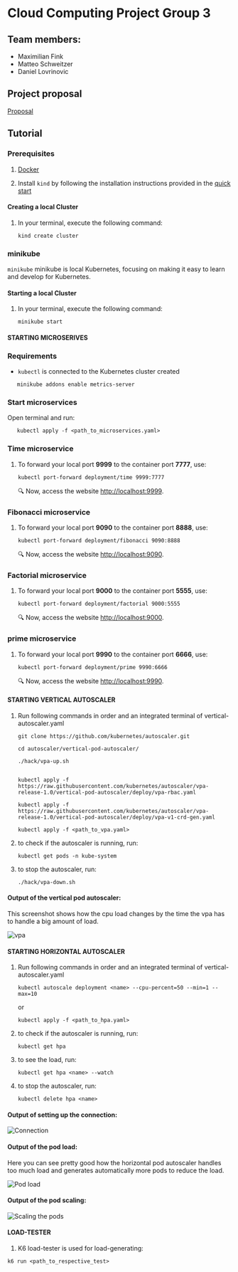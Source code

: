 # Cloud Computing Project Group 3

## Team members:
- Maximilian Fink
- Matteo Schweitzer
- Daniel Lovrinovic

## Project proposal
[Proposal](./PROPOSAL.md)

## Tutorial
### Prerequisites

1. [Docker](https://docs.docker.com/get-docker/)

1. Install `kind` by following the installation instructions provided in the [quick start](https://kind.sigs.k8s.io/docs/user/quick-start/)

#### Creating a local Cluster

1. In your terminal, execute the following command:

   ```console
   kind create cluster
   ```

### minikube

`minikube` minikube is local Kubernetes, focusing on making it easy to learn and develop for Kubernetes.

#### Starting a local Cluster

1. In your terminal, execute the following command:

   ```console
   minikube start
   ```

#### STARTING MICROSERIVES

### Requirements

- `kubectl` is connected to the Kubernetes cluster created

```console
   minikube addons enable metrics-server
```


### Start microservices
Open terminal and run:

```console
   kubectl apply -f <path_to_microservices.yaml>
```

### Time microservice

1. To forward your local port **9999** to the container port **7777**, use:

   ```console
   kubectl port-forward deployment/time 9999:7777
   ```

   :mag: Now, access the website [http://localhost:9999](http://localhost:9999).

### Fibonacci microservice

1. To forward your local port **9090** to the container port **8888**, use:

   ```console
   kubectl port-forward deployment/fibonacci 9090:8888
   ```

   :mag: Now, access the website [http://localhost:9090](http://localhost:9090).

### Factorial microservice

1. To forward your local port **9000** to the container port **5555**, use:

   ```console
   kubectl port-forward deployment/factorial 9000:5555
   ```

   :mag: Now, access the website [http://localhost:9000](http://localhost:9000).

### prime microservice

1. To forward your local port **9990** to the container port **6666**, use:

   ```console
   kubectl port-forward deployment/prime 9990:6666
   ```

   :mag: Now, access the website [http://localhost:9990](http://localhost:9990).


#### STARTING VERTICAL AUTOSCALER

1. Run following commands in order and an integrated terminal of vertical-autoscaler.yaml

   ```console
   git clone https://github.com/kubernetes/autoscaler.git
   ```

   ```console
   cd autoscaler/vertical-pod-autoscaler/
   ```

   ```console
   ./hack/vpa-up.sh
   ```

   ```console
   
   kubectl apply -f https://raw.githubusercontent.com/kubernetes/autoscaler/vpa-release-1.0/vertical-pod-autoscaler/deploy/vpa-rbac.yaml

   kubectl apply -f https://raw.githubusercontent.com/kubernetes/autoscaler/vpa-release-1.0/vertical-pod-autoscaler/deploy/vpa-v1-crd-gen.yaml

   kubectl apply -f <path_to_vpa.yaml>
   ```

1. to check if the autoscaler is running, run:

   ```console
   kubectl get pods -n kube-system
   ```

1. to stop the autoscaler, run:

   ```console
   ./hack/vpa-down.sh
   ```

#### Output of the vertical pod autoscaler:
This screenshot shows how the cpu load changes by the time the vpa has to handle a big amount of load.

![vpa](vpa.png)


#### STARTING HORIZONTAL AUTOSCALER

1. Run following commands in order and an integrated terminal of vertical-autoscaler.yaml

   ```console
   kubectl autoscale deployment <name> --cpu-percent=50 --min=1 --max=10
   ```
   or
   ```console
   kubectl apply -f <path_to_hpa.yaml>
   ```

1. to check if the autoscaler is running, run:

   ```console
   kubectl get hpa
   ```
1. to see the load, run:

   ```console
   kubectl get hpa <name> --watch
   ```

1. to stop the autoscaler, run:

   ```console
   kubectl delete hpa <name>
   ```

#### Output of setting up the connection:

![Connection](Connection.png)
   

#### Output of the pod load:
Here you can see pretty good how the horizontal pod autoscaler handles too much load and generates automatically more pods to reduce the load.

![Pod load](PodLoad.png)


#### Output of the pod scaling:

![Scaling the pods](Scale.png)


#### LOAD-TESTER

1. K6 load-tester is used for load-generating:

```console
k6 run <path_to_respective_test>
```

